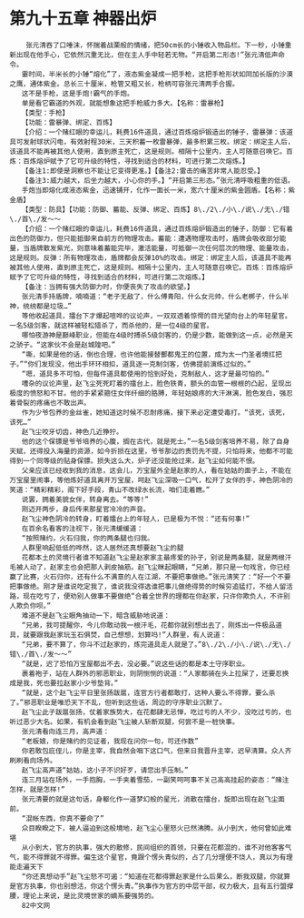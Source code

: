 # 第九十五章 神器出炉
        张元清吞了口唾沫，怀揣着战栗般的情绪，把50cm长的小锤收入物品栏。下一秒，小锤重新出现在他手心，它依然沉重无比，但在主人手中轻若无物。“开启第二形态!”张元清低声命令。
       霎时间，半米长的小锤“熔化”了，液态紫金凝成一把手枪，这把手枪形状如同加长版的沙漠之鹰，通体紫金。总长三十厘米，枪管又粗又长，枪柄可容张元清两手合握。
       这不是手枪，这是手炮!霸气的手炮。
       单是看它霸道的外观，就能想象这把手枪威力多大。【名称：雷暴枪】
       【类型：手枪】
       【功能：雷暴弹、绑定、百炼】
       【介绍：一个赌红眼的幸运儿，耗费16件道具，通过百炼熔炉锻造出的锤子，雷暴弹：该道具可发射球状闪电，有效射程30米，三天积蓄一枚雷暴弹，最多积累三枚。绑定：绑定主人后，该道具不能再被其他人使用，直到原主死亡，这是规则。相隔十公里内，主人可随意召唤它。百炼：百炼熔炉赋予了它可升级的特性，寻找到适合的材料，可进行第二次熔炼。】
       【备注1:即使是洞察也不能让它变得更准。】【备注2:雷击的痛苦非常人能忍受。】
       【备注3:威力越大，后坐力越大，小心你的手。】“开启第三形态。”张元清呼吸粗重的低语。
       手炮当即熔化成液态紫金，迅速铺开，化作一面长一米，宽六十厘米的紫金圆盾。【名称：紫金盾】
       【类型：防具】【功能：防御、蓄能、反弹、绑定、百炼】8\./2\./小\./说\./无\./错\./首\./发～～
       【介绍：一个赌红眼的幸运儿，耗费16件道具，通过百炼熔炉锻造出的锤子，防御：它有着出色的防御力，但只能抵御来自前方的物理攻击。蓄能：遭遇物理攻击时，盾牌会吸收部分能量，当盾牌散发紫光，则意味着蓄能完毕，激活能量，可抵御一次任何层次的物理、能量攻击，这是规则。反弹：所有物理攻击，盾牌都会反弹10%的攻击。绑定：绑定主人后，该道具不能再被其他人使用，直到原主死亡，这是规则。相隔十公里内，主人可随意召唤它。百炼：百炼熔炉赋予了它可升级的特性，寻找到适合的材料，可进行第二次熔炼。】
       【备注：当拥有强大防御力时，你便丧失了攻击的欲望。】
       张元清手持盾牌，喃喃道：“老子无敌了，什么傅青阳，什么女元帅，什么老梆子，什么半神，统统都是垃圾…”
       等他收起道具，擂台下才爆起喧哗的议论声，一双双透着惊愕的目光望向台上的年轻星官。一名5级剑客，就这样被轻松猎杀了，而杀他的，是一位4级的星官。
       哪怕夜游神是巅峰职业，但能在4级时搏杀5级剑客的，仍是少数，能做到这一点，必然是天之骄子。“这家伙不会是赵城隍吧。”
       “嘶，如果是他的话，倒也合理，也许他能接替酆都鬼王的位置，成为太一门圣者境扛把子。”“你们发现没，他出手环环相扣，道具逐一克制剑客，仿佛提前演练过似的。”
       “嗯，道具多不可怕，但每件道具都使用的恰到好处，克制敌人，这才是最可怕的。”
       嘈杂的议论声里，赵飞尘死死盯着的擂台上，脸色铁青，额头的血管一根根的凸起，呈现出极度的愤怒和不甘。他的手紧紧箍住女伴纤细的胳膊，年轻姑娘疼的大汗淋漓，脸色发白，强忍着骨裂的疼痛也不敢出声。
       作为少爷包养的金丝雀，她知道这时候不忍耐疼痛，接下来必定遭受毒打。“该死，该死，该死…”
       赵飞尘咬牙切齿，神色几近狰狞。
       他的这个保镖是爷爷培养的心腹，搁在古代，就是死士。”一名5级剑客培养不易，除了自身天赋，还得投入海量的资源，如今折损在这里，爷爷那边的责罚先不提，只怕将来，他都不可能得到一个同等级的贴身保镖。损失这么大，炉子还没能抢过来，赵飞尘如何能不恨。
       父亲应该已经收到我的消息，这会儿，万宝屋外全是赵家的人，看在姑姑的面子上，不能在万宝屋里闹事，等他炼好道具离开万宝屋，呵赵飞尘深吸一口气，松开了女伴的手，神色阴冷的笑道：“精彩精彩，阁下好手段，青山不改绿水长流，咱们走着瞧。”
       说罢，拥着美貌女伴，转身离去。“等等!”
       刚迈开两步，身后传来那星官冷冷的声音。
       赵飞尘神色阴冷的转身，盯着擂台上的年轻人，已是极为不悦：“还有何事!”
       在百余名看客的注视下，张元清缓缓道：
       “按照赌约，火石归我，你的两条腿也归我。
       人群里响起低低的哗然，这人居然还真想要赵飞尘的腿
       花都本土的灵境行者谁不知道赵飞尘是赵家家主最疼爱的孙子，别说是两条腿，就是两根汗毛被人动了，赵家主也会把那人剥皮抽筋。赵飞尘眯起眼睛，“兄弟，那只是一句戏言，你已经赢了比赛，火石归你，还有什么不满意的人在江湖，不要把事做绝。”张元清笑了：“好一个不要把事做绝。刚才是谁说吃定我了，谁说我没得选谁把事儿做绝得势的时候穷追猛打，不给人留活路，现在吃亏了，便劝别人做事不要做绝“合着全世界的理都在你赵家，只许你欺负人，不许别人欺负你呗。”
       难道不是赵飞尘眼角抽动一下，暗含威胁地说道：
       “兄弟，我可提醒你，今儿你敢动我一根汗毛，花都你就别想出去了，刚炼出一件极品道具，就要跟我赵家玩玉石俱焚，自己想想，划算吗!”人群里，有人说道：
       “兄弟，要不算了，你斗不过赵家的，炼完道具走人就是了。”8\./2\./小\./说\./无\./错\./首\./发～～”
       “就是，迟了恐怕万宝屋都出不去，没必要。”说这些话的都是本土守序职业。
       裹着袍子，站在人群外的邪恶职业，则阴恻恻的说道：“人家都骑在头上拉屎了，还要忍换成是我，死也要拉赵家小少爷垫背。”
       “就是，这个赵飞尘平日里张扬跋扈，连官方行者都敢打，这种人要么不得罪，要么杀了。”邪恶职业是唯恐天下不乱，但听到这些话，周边的守序职业沉默了。
       赵飞尘此子跋扈张扬，仗着家族势大，在花都肆无忌惮，吃过亏的人不少，没吃过亏的，也听过恶少大名。如果，有机会看到赵飞尘被人斩断双腿，何尝不是一桩快事。
       张元清看向连三月，高声道：
       “老板娘，你是赌约的见证者，我现在问你一句，可还作数”
       你若敢包庇侄儿，你是主宰，我自然会咽下这口气，但来日我晋升主宰，迟早清算。众人齐刷刷看向场外。
       赵飞尘高声道“姑姑，这小子不识好歹，请您出手压制。”
       连三月站在场外，一手抱胸，一手夹着雪茄，一副笑呵呵事不关己高高挂起的姿态：“赌注怎样，就是怎样!”
       张元清要的就是这句话，身躯化作一道梦幻般的星光，消散在擂台，旋即出现在赵飞尘面前。
       “混帐东西，你真不要命了”
       众目睽睽之下，被人逼迫到这般境地，赵飞尘心里怒火已然沸腾。从小到大，他何曾如此难堪
       从小到大，官方的执事，强大的散修，民间组织的首领，只要在花都混的，谁不对他客客气气，能不得罪就不得罪。偏生这个星官，竟跟个愣头青似的，占了几分理便不饶人，真以为有理能走遍天下
       “你还真想动手”赵飞尘怒不可遏：“知道在花都得罪赵家是什么后果么，断我双腿，你就算是官方执事，你也别想活，你这个愣头青。”执事作为官方的中层干部，权力极大，且有五行盟撑腰，理论上来说，是比灵境世家的嫡系要强势的。
       82中文网
